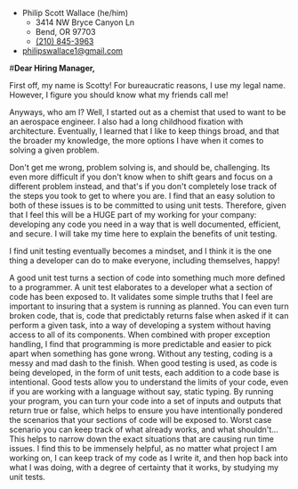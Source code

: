 - Philip Scott Wallace (he/him)
  - 3414 NW Bryce Canyon Ln
  - Bend, OR 97703
  - [(210) 845-3963](#)
- [philipswallace1@gmail.com](mailto:philipswallace1@gmail.com)

#**Dear Hiring Manager,**

  First off, my name is Scotty! For bureaucratic reasons, I use my legal name. However, I figure you should know what my friends call me! 

  Anyways, who am I? Well, I started out as a chemist that used to want to be an aerospace engineer. I also had a long childhood fixation with architecture. Eventually, I learned that I like to keep things broad, and that the broader my knowledge, the more options I have when it comes to solving a given problem.

  Don't get me wrong, problem solving is, and should be, challenging. Its even more difficult if you don't know when to shift gears and focus on a different problem instead, and that's if you don't completely lose track of the steps you took to get to where you are. I find that an easy solution to both of these issues is to be committed to using unit tests. Therefore, given that I feel this will be a HUGE part of my working for your company: developing any code you need in a way that is well documented, efficient, and secure. I will take my time here to explain the benefits of unit testing.

  I find unit testing eventually becomes a mindset, and I think it is the one thing a developer can do to make everyone, including themselves, happy! 

  A good unit test turns a section of code into something much more defined to a programmer. A unit test elaborates to a developer what a section of code has been exposed to. It validates some simple truths that I feel are important to insuring that a system is running as planned. You can even turn broken code, that is, code that predictably returns false when asked if it can perform a given task, into a way of developing a system without having access to all of its components. When combined with proper exception handling, I find that programming is more predictable and easier to pick apart when something has gone wrong. Without any testing, coding is a messy and mad dash to the finish. When good testing is used, as code is being developed, in the form of unit tests, each addition to a code base is intentional. Good tests allow you to understand the limits of your code, even if you are working with a language without say, static typing. By running your program, you can turn your code into a set of inputs and outputs that return true or false, which helps to ensure you have intentionally pondered the scenarios that your sections of code will be exposed to. Worst case scenario you can keep track of what already works, and what shouldn't... This helps to narrow down the exact situations that are causing run time issues. I find this to be immensely helpful, as no matter what project I am working on, I can keep track of my code as I write it, and then hop back into what I was doing, with a degree of certainty that it works, by studying my unit tests.
